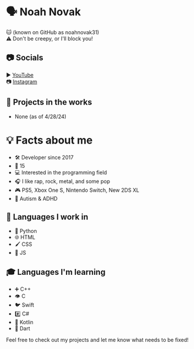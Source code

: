 # 🗣 Noah Novak   
🐱 (known on GitHub as noahnovak31)  
⚠ Don't be creepy, or I'll block you!  

## 📷 Socials  
▶ [YouTube](https://youtube.com/@noahnovak31)  
📷 [Instagram](https://instagram.com/noahrnovak)  

## 💪 Projects in the works  
- None (as of 4/28/24)  

# 💡 Facts about me  
- 🛠 Developer since 2017  
- 🔢 15  
- 💻 Interested in the programming field  
- 🎧 I like rap, rock, metal, and some pop  
- 🎮 PS5, Xbox One S, Nintendo Switch, New 2DS XL
- 🧠 Autism & ADHD  

## 💬 Languages I work in  
- 🐍 Python  
- 🌐 HTML  
- 🖌 CSS  
- 📜 JS  

## 🎓 Languages I'm learning  
- ➕ C++  
- 👁 C  
- 🐦 Swift  
- #️⃣ C#  
- 🤖 Kotlin  
- 🎯 Dart  

Feel free to check out my projects and let me know what needs to be fixed!  
